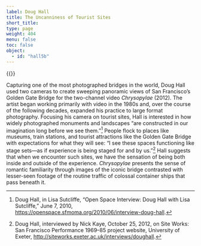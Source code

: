 ```yaml
---
label: Doug Hall
title: The Uncanniness of Tourist Sites
short_title:
type: page
weight: 404
menu: false
toc: false
object:
  - id: "hall5b"
---
```

{{<q-figure id="hall5b">}}

Capturing one of the most photographed bridges in the world, Doug Hall used two cameras to create sweeping panoramic views of San Francisco’s Golden Gate Bridge for the two-channel video *Chrysopylae* (2012). The artist began working primarily with video in the 1980s and, over the course of the following decades, expanded his practice to large format photography. Focusing his camera on tourist sites, Hall is interested in how widely photographed monuments and landscapes “are constructed in our imagination long before we see them.”[^1] People flock to places like museums, train stations, and tourist attractions like the Golden Gate Bridge with expectations for what they will see: “I see these spaces functioning like stage sets—as if experience is being staged for and by us.”[^2] Hall suggests that when we encounter such sites, we have the sensation of being both inside and outside of the experience. *Chrysopylae* presents the sense of romantic familiarity through images of the iconic bridge contrasted with lesser-seen footage of the routine traffic of colossal container ships that pass beneath it.

[^1]: Doug Hall, in Lisa Sutcliffe, “Open Space Interview: Doug Hall with Lisa Sutcliffe,” June 7, 2010, https://openspace.sfmoma.org/2010/06/interview-doug-hall.

[^2]: Doug Hall, interviewed by Nick Kaye, October 25, 2012, on Site Works: San Francisco Performance 1969–85 project website, University of Exeter, http://siteworks.exeter.ac.uk/interviews/doughall.
